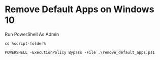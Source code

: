 # Remove Default Apps on Windows 10

Run PowerShell As Admin

`cd %script-folder%`

`POWERSHELL -ExecutionPolicy Bypass -File .\remove_default_apps.ps1`
